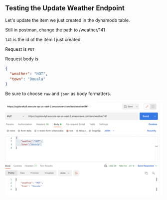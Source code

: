 ## Testing the Update Weather Endpoint
Let's update the item we just created in the dynamodb table.

Still in postman, change the path to /weather/141

`141` is the id of the item I just created. 

Request is `PUT`

Request body is
```json
{
  "weather": "HOT",
  "town": "Douala"
}
```
Be sure to choose `raw` and `json` as body formatters.


![alt text](https://raw.githubusercontent.com/EducloudHQ/rest_with_sam_typescript/master/assets/update_weather.png)